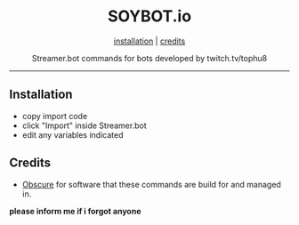 <h1 align="center">SOYBOT.io</h1>
<p align="center">
  <a href="#installation">installation</a> |
  <a href="#credits">credits</a>
</p>
<p align="center">Streamer.bot commands for bots developed by twitch.tv/tophu8</p>

---

## Installation

  - copy import code
  - click "Import" inside Streamer.bot
  - edit any variables indicated

## Credits

- [Obscure](https://github.com/Streamerbot/Streamer.bot) for software that these commands are build for and managed in.

**please inform me if i forgot anyone**
